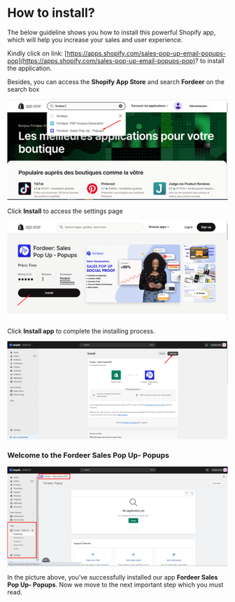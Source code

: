 # How to install?

The below guideline shows you how to install this powerful Shopify app, which will help you increase your sales and user experience. 

Kindly click on link: [https://apps.shopify.com/sales-pop-up-email-popups-pop](https://apps.shopify.com/sales-pop-up-email-popups-pop)? to install the application.

Besides, you can access the **Shopify App Store** and search **Fordeer** on the search box

![Untitled](How%20to%20install%2012e044062a6d4a4b91da4358e12f2922/Untitled.png)

Click **Install** to access the settings page

![Untitled](How%20to%20install%2012e044062a6d4a4b91da4358e12f2922/Untitled%201.png)

Click **Install app** to complete the installing process.

![Untitled](How%20to%20install%2012e044062a6d4a4b91da4358e12f2922/Untitled%202.png)

### **Welcome to the Fordeer Sales Pop Up- Popups**

![Untitled](How%20to%20install%2012e044062a6d4a4b91da4358e12f2922/Untitled%203.png)

In the picture above, you’ve successfully installed our app **Fordeer Sales Pop Up- Popups**. Now we move to the next important step which you must read.